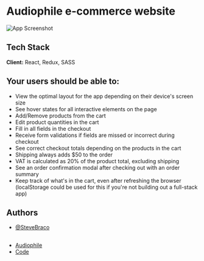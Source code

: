 
# Audiophile e-commerce website




![App Screenshot](https://res.cloudinary.com/dz209s6jk/image/upload/q_auto:good,w_900/Challenges/ax9kvjgksws1lz8vrlim.jpg)


## Tech Stack

**Client:** React, Redux, SASS



## Your users should be able to:


- View the optimal layout for the app depending on their device's screen size
- See hover states for all interactive elements on the page
- Add/Remove products from the cart
- Edit product quantities in the cart
- Fill in all fields in the checkout
- Receive form validations if fields are missed or incorrect during checkout
- See correct checkout totals depending on the products in the cart
- Shipping always adds $50 to the order
- VAT is calculated as 20% of the product total, excluding shipping
- See an order confirmation modal after checking out with an order summary
- Keep track of what's in the cart, even after refreshing the browser (localStorage could be used for this if you're not building out a full-stack app)
## Authors

- [@SteveBraco](https://www.github.com/stevebraco)


## 

 - [Audiophile](https://audiophile.vercel.app/)
 - [Code](hhttps://github.com/stevebraco/React-Audiophile/tree/main/audiophile-ecomm-website/audiophile-ecomm-app)



